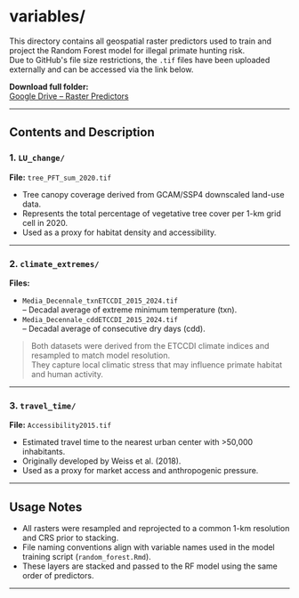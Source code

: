 # variables/

This directory contains all geospatial raster predictors used to train and project the Random Forest model for illegal primate hunting risk.  
Due to GitHub's file size restrictions, the `.tif` files have been uploaded externally and can be accessed via the link below.

**Download full folder:**  
[Google Drive – Raster Predictors](https://drive.google.com/drive/folders/13ENit3NzjQ8nZb11pIet4NIscoZD0vE1?usp=share_link)

---

## Contents and Description

### 1. `LU_change/`
**File:** `tree_PFT_sum_2020.tif`  
- Tree canopy coverage derived from GCAM/SSP4 downscaled land-use data.  
- Represents the total percentage of vegetative tree cover per 1-km grid cell in 2020.  
- Used as a proxy for habitat density and accessibility.

---

### 2. `climate_extremes/`
**Files:**
- `Media_Decennale_txnETCCDI_2015_2024.tif`  
  – Decadal average of extreme minimum temperature (txn).  
- `Media_Decennale_cddETCCDI_2015_2024.tif`  
  – Decadal average of consecutive dry days (cdd).

> Both datasets were derived from the ETCCDI climate indices and resampled to match model resolution.  
> They capture local climatic stress that may influence primate habitat and human activity.

---

### 3. `travel_time/`
**File:** `Accessibility2015.tif`  
- Estimated travel time to the nearest urban center with >50,000 inhabitants.  
- Originally developed by Weiss et al. (2018).  
- Used as a proxy for market access and anthropogenic pressure.

---

## Usage Notes

- All rasters were resampled and reprojected to a common 1-km resolution and CRS prior to stacking.
- File naming conventions align with variable names used in the model training script (`random_forest.Rmd`).
- These layers are stacked and passed to the RF model using the same order of predictors.

---





